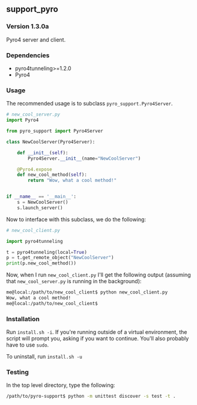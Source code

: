 ## support_pyro
### Version 1.3.0a

Pyro4 server and client.

### Dependencies

- pyro4tunneling>=1.2.0
- Pyro4

### Usage

The recommended usage is to subclass `pyro_support.Pyro4Server`.

```python
# new_cool_server.py
import Pyro4

from pyro_support import Pyro4Server

class NewCoolServer(Pyro4Server):

    def __init__(self):
        Pyro4Server.__init__(name="NewCoolServer")

    @Pyro4.expose
    def new_cool_method(self):
        return "Wow, what a cool method!"


if __name__ == '__main__':
    s = NewCoolServer()
    s.launch_server()
```

Now to interface with this subclass, we do the following:

```python
# new_cool_client.py

import pyro4tunneling

t = pyro4tunneling(local=True)
p = t.get_remote_object("NewCoolServer")
print(p.new_cool_method())
```

Now, when I run `new_cool_client.py` I'll get the following output
(assuming that `new_cool_server.py` is running in the background):

```bash
me@local:/path/to/new_cool_client$ python new_cool_client.py
Wow, what a cool method!
me@local:/path/to/new_cool_client$
```

### Installation

Run `install.sh -i`. If you're running outside of a virtual environment,
the script will prompt you, asking if you want to continue. You'll also probably
have to use `sudo`.

To uninstall, run `install.sh -u`

### Testing

In the top level directory, type the following:

```bash
/path/to/pyro-support$ python -m unittest discover -s test -t .
```
